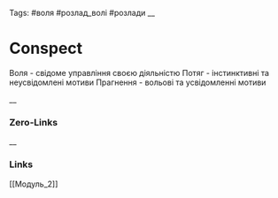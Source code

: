 Tags: #воля #розлад_волі #розлади 
__
# Conspect
Воля - свідоме управління своєю діяльністю
Потяг - інстинктивні та неусвідомлені мотиви
Прагнення - вольові та усвідомленні мотиви


__
### Zero-Links

__
### Links
[[Модуль_2]]